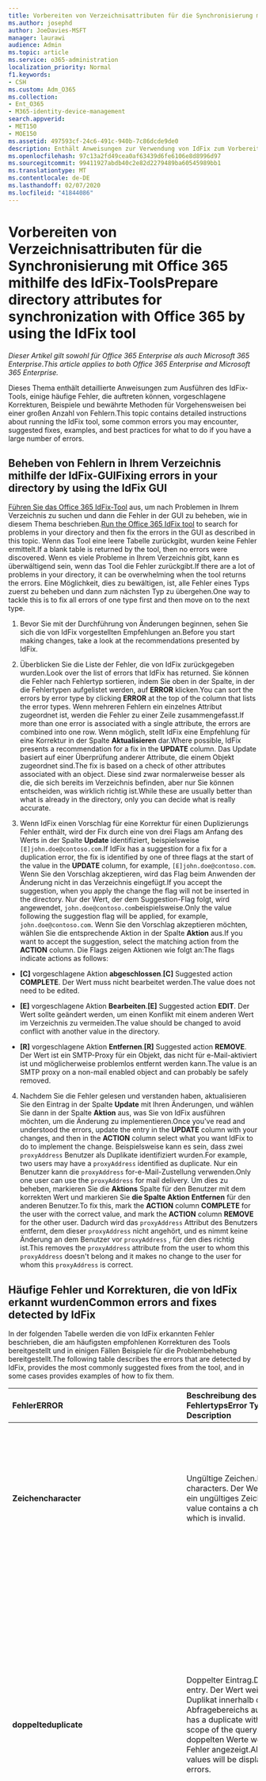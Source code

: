 ```yaml
---
title: Vorbereiten von Verzeichnisattributen für die Synchronisierung mit Office 365 mithilfe des IdFix-Tools
ms.author: josephd
author: JoeDavies-MSFT
manager: laurawi
audience: Admin
ms.topic: article
ms.service: o365-administration
localization_priority: Normal
f1.keywords:
- CSH
ms.custom: Adm_O365
ms.collection:
- Ent_O365
- M365-identity-device-management
search.appverid:
- MET150
- MOE150
ms.assetid: 497593cf-24c6-491c-940b-7c86dcde9de0
description: Enthält Anweisungen zur Verwendung von IdFix zum Vorbereiten und Bereinigen des lokalen Verzeichnisses vor dem Synchronisieren mit Office 365.
ms.openlocfilehash: 97c13a2fd49cea0af63439d6fe6106e8d8996d97
ms.sourcegitcommit: 99411927abdb40c2e82d2279489ba60545989bb1
ms.translationtype: MT
ms.contentlocale: de-DE
ms.lasthandoff: 02/07/2020
ms.locfileid: "41844086"
---
```

# <a name="prepare-directory-attributes-for-synchronization-with-office-365-by-using-the-idfix-tool"></a><span data-ttu-id="fe543-103">Vorbereiten von Verzeichnisattributen für die Synchronisierung mit Office 365 mithilfe des IdFix-Tools</span><span class="sxs-lookup"><span data-stu-id="fe543-103">Prepare directory attributes for synchronization with Office 365 by using the IdFix tool</span></span>

<span data-ttu-id="fe543-104">*Dieser Artikel gilt sowohl für Office 365 Enterprise als auch Microsoft 365 Enterprise*.</span><span class="sxs-lookup"><span data-stu-id="fe543-104">*This article applies to both Office 365 Enterprise and Microsoft 365 Enterprise.*</span></span>

<span data-ttu-id="fe543-105">Dieses Thema enthält detaillierte Anweisungen zum Ausführen des IdFix-Tools, einige häufige Fehler, die auftreten können, vorgeschlagene Korrekturen, Beispiele und bewährte Methoden für Vorgehensweisen bei einer großen Anzahl von Fehlern.</span><span class="sxs-lookup"><span data-stu-id="fe543-105">This topic contains detailed instructions about running the IdFix tool, some common errors you may encounter, suggested fixes, examples, and best practices for what to do if you have a large number of errors.</span></span>
  
## <a name="fixing-errors-in-your-directory-by-using-the-idfix-gui"></a><span data-ttu-id="fe543-106">Beheben von Fehlern in Ihrem Verzeichnis mithilfe der IdFix-GUI</span><span class="sxs-lookup"><span data-stu-id="fe543-106">Fixing errors in your directory by using the IdFix GUI</span></span>

<span data-ttu-id="fe543-107">[Führen Sie das Office 365 IdFix-Tool](install-and-run-idfix.md) aus, um nach Problemen in Ihrem Verzeichnis zu suchen und dann die Fehler in der GUI zu beheben, wie in diesem Thema beschrieben.</span><span class="sxs-lookup"><span data-stu-id="fe543-107">[Run the Office 365 IdFix tool](install-and-run-idfix.md) to search for problems in your directory and then fix the errors in the GUI as described in this topic.</span></span> <span data-ttu-id="fe543-108">Wenn das Tool eine leere Tabelle zurückgibt, wurden keine Fehler ermittelt.</span><span class="sxs-lookup"><span data-stu-id="fe543-108">If a blank table is returned by the tool, then no errors were discovered.</span></span> <span data-ttu-id="fe543-109">Wenn es viele Probleme in Ihrem Verzeichnis gibt, kann es überwältigend sein, wenn das Tool die Fehler zurückgibt.</span><span class="sxs-lookup"><span data-stu-id="fe543-109">If there are a lot of problems in your directory, it can be overwhelming when the tool returns the errors.</span></span> <span data-ttu-id="fe543-110">Eine Möglichkeit, dies zu bewältigen, ist, alle Fehler eines Typs zuerst zu beheben und dann zum nächsten Typ zu übergehen.</span><span class="sxs-lookup"><span data-stu-id="fe543-110">One way to tackle this is to fix all errors of one type first and then move on to the next type.</span></span> 
  
1. <span data-ttu-id="fe543-111">Bevor Sie mit der Durchführung von Änderungen beginnen, sehen Sie sich die von IdFix vorgestellten Empfehlungen an.</span><span class="sxs-lookup"><span data-stu-id="fe543-111">Before you start making changes, take a look at the recommendations presented by IdFix.</span></span>
    
2. <span data-ttu-id="fe543-112">Überblicken Sie die Liste der Fehler, die von IdFix zurückgegeben wurden.</span><span class="sxs-lookup"><span data-stu-id="fe543-112">Look over the list of errors that IdFix has returned.</span></span> <span data-ttu-id="fe543-113">Sie können die Fehler nach Fehlertyp sortieren, indem Sie oben in der Spalte, in der die Fehlertypen aufgelistet werden, auf **ERROR** klicken.</span><span class="sxs-lookup"><span data-stu-id="fe543-113">You can sort the errors by error type by clicking **ERROR** at the top of the column that lists the error types.</span></span> <span data-ttu-id="fe543-114">Wenn mehreren Fehlern ein einzelnes Attribut zugeordnet ist, werden die Fehler zu einer Zeile zusammengefasst.</span><span class="sxs-lookup"><span data-stu-id="fe543-114">If more than one error is associated with a single attribute, the errors are combined into one row.</span></span> <span data-ttu-id="fe543-115">Wenn möglich, stellt IdFix eine Empfehlung für eine Korrektur in der Spalte **Aktualisieren** dar.</span><span class="sxs-lookup"><span data-stu-id="fe543-115">Where possible, IdFix presents a recommendation for a fix in the **UPDATE** column.</span></span> <span data-ttu-id="fe543-116">Das Update basiert auf einer Überprüfung anderer Attribute, die einem Objekt zugeordnet sind.</span><span class="sxs-lookup"><span data-stu-id="fe543-116">The fix is based on a check of other attributes associated with an object.</span></span> <span data-ttu-id="fe543-117">Diese sind zwar normalerweise besser als die, die sich bereits im Verzeichnis befinden, aber nur Sie können entscheiden, was wirklich richtig ist.</span><span class="sxs-lookup"><span data-stu-id="fe543-117">While these are usually better than what is already in the directory, only you can decide what is really accurate.</span></span> 
    
3. <span data-ttu-id="fe543-118">Wenn IdFix einen Vorschlag für eine Korrektur für einen Duplizierungs Fehler enthält, wird der Fix durch eine von drei Flags am Anfang des Werts in der Spalte **Update** identifiziert, beispielsweise `[E]john.doe@contoso.com`.</span><span class="sxs-lookup"><span data-stu-id="fe543-118">If IdFix has a suggestion for a fix for a duplication error, the fix is identified by one of three flags at the start of the value in the **UPDATE** column, for example,  `[E]john.doe@contoso.com`.</span></span> <span data-ttu-id="fe543-119">Wenn Sie den Vorschlag akzeptieren, wird das Flag beim Anwenden der Änderung nicht in das Verzeichnis eingefügt.</span><span class="sxs-lookup"><span data-stu-id="fe543-119">If you accept the suggestion, when you apply the change the flag will not be inserted in the directory.</span></span> <span data-ttu-id="fe543-120">Nur der Wert, der dem Suggestion-Flag folgt, wird angewendet, `john.doe@contoso.com`beispielsweise.</span><span class="sxs-lookup"><span data-stu-id="fe543-120">Only the value following the suggestion flag will be applied, for example,  `john.doe@contoso.com`.</span></span> <span data-ttu-id="fe543-121">Wenn Sie den Vorschlag akzeptieren möchten, wählen Sie die entsprechende Aktion in der Spalte **Aktion** aus.</span><span class="sxs-lookup"><span data-stu-id="fe543-121">If you want to accept the suggestion, select the matching action from the **ACTION** column.</span></span> <span data-ttu-id="fe543-122">Die Flags zeigen Aktionen wie folgt an:</span><span class="sxs-lookup"><span data-stu-id="fe543-122">The flags indicate actions as follows:</span></span> 
    
 - <span data-ttu-id="fe543-123">**[C]** vorgeschlagene Aktion **abgeschlossen**.</span><span class="sxs-lookup"><span data-stu-id="fe543-123">**[C]** Suggested action **COMPLETE**.</span></span> <span data-ttu-id="fe543-124">Der Wert muss nicht bearbeitet werden.</span><span class="sxs-lookup"><span data-stu-id="fe543-124">The value does not need to be edited.</span></span>
    
 - <span data-ttu-id="fe543-125">**[E]** vorgeschlagene Aktion **Bearbeiten**.</span><span class="sxs-lookup"><span data-stu-id="fe543-125">**[E]** Suggested action **EDIT**.</span></span> <span data-ttu-id="fe543-126">Der Wert sollte geändert werden, um einen Konflikt mit einem anderen Wert im Verzeichnis zu vermeiden.</span><span class="sxs-lookup"><span data-stu-id="fe543-126">The value should be changed to avoid conflict with another value in the directory.</span></span>
    
 - <span data-ttu-id="fe543-127">**[R]** vorgeschlagene Aktion **Entfernen**.</span><span class="sxs-lookup"><span data-stu-id="fe543-127">**[R]** Suggested action **REMOVE**.</span></span> <span data-ttu-id="fe543-128">Der Wert ist ein SMTP-Proxy für ein Objekt, das nicht für e-Mail-aktiviert ist und möglicherweise problemlos entfernt werden kann.</span><span class="sxs-lookup"><span data-stu-id="fe543-128">The value is an SMTP proxy on a non-mail enabled object and can probably be safely removed.</span></span>
    
4. <span data-ttu-id="fe543-129">Nachdem Sie die Fehler gelesen und verstanden haben, aktualisieren Sie den Eintrag in der Spalte **Update** mit Ihren Änderungen, und wählen Sie dann in der Spalte **Aktion** aus, was Sie von IdFix ausführen möchten, um die Änderung zu implementieren.</span><span class="sxs-lookup"><span data-stu-id="fe543-129">Once you've read and understood the errors, update the entry in the **UPDATE** column with your changes, and then in the **ACTION** column select what you want IdFix to do to implement the change.</span></span> <span data-ttu-id="fe543-130">Beispielsweise kann es sein, dass zwei `proxyAddress` Benutzer als Duplikate identifiziert wurden.</span><span class="sxs-lookup"><span data-stu-id="fe543-130">For example, two users may have a  `proxyAddress` identified as duplicate.</span></span> <span data-ttu-id="fe543-131">Nur ein Benutzer kann die `proxyAddress` for-e-Mail-Zustellung verwenden.</span><span class="sxs-lookup"><span data-stu-id="fe543-131">Only one user can use the  `proxyAddress` for mail delivery.</span></span> <span data-ttu-id="fe543-132">Um dies zu beheben, markieren Sie die **Aktions** Spalte für den Benutzer mit dem korrekten Wert und markieren Sie **die Spalte** **Aktion** **Entfernen** für den anderen Benutzer.</span><span class="sxs-lookup"><span data-stu-id="fe543-132">To fix this, mark the **ACTION** column **COMPLETE** for the user with the correct value, and mark the **ACTION** column **REMOVE** for the other user.</span></span> <span data-ttu-id="fe543-133">Dadurch wird das `proxyAddress` Attribut des Benutzers entfernt, dem dieser `proxyAddress` nicht angehört, und es nimmt keine Änderung an dem Benutzer vor `proxyAddress` , für den dies richtig ist.</span><span class="sxs-lookup"><span data-stu-id="fe543-133">This removes the  `proxyAddress` attribute from the user to whom this  `proxyAddress` doesn't belong and it makes no change to the user for whom this  `proxyAddress` is correct.</span></span>
    
## <a name="common-errors-and-fixes-detected-by-idfix"></a><span data-ttu-id="fe543-134">Häufige Fehler und Korrekturen, die von IdFix erkannt wurden</span><span class="sxs-lookup"><span data-stu-id="fe543-134">Common errors and fixes detected by IdFix</span></span>
<span data-ttu-id="fe543-135">In der folgenden Tabelle werden die von IdFix erkannten Fehler beschrieben, die am häufigsten empfohlenen Korrekturen des Tools bereitgestellt und in einigen Fällen Beispiele für die Problembehebung bereitgestellt.</span><span class="sxs-lookup"><span data-stu-id="fe543-135">The following table describes the errors that are detected by IdFix, provides the most commonly suggested fixes from the tool, and in some cases provides examples of how to fix them.</span></span>

|<span data-ttu-id="fe543-136">**Fehler**</span><span class="sxs-lookup"><span data-stu-id="fe543-136">**ERROR**</span></span>|<span data-ttu-id="fe543-137">**Beschreibung des Fehlertyps**</span><span class="sxs-lookup"><span data-stu-id="fe543-137">**Error Type Description**</span></span>|<span data-ttu-id="fe543-138">**Vorgeschlagene Korrektur**</span><span class="sxs-lookup"><span data-stu-id="fe543-138">**Suggested Fix**</span></span>|<span data-ttu-id="fe543-139">**Beispiel**</span><span class="sxs-lookup"><span data-stu-id="fe543-139">**Example**</span></span>|
|:-----|:-----|:-----|:-----|
|<span data-ttu-id="fe543-140">**Zeichen**</span><span class="sxs-lookup"><span data-stu-id="fe543-140">**character**</span></span> | <span data-ttu-id="fe543-141">Ungültige Zeichen.</span><span class="sxs-lookup"><span data-stu-id="fe543-141">Illegal characters.</span></span> <span data-ttu-id="fe543-142">Der Wert enthält ein ungültiges Zeichen.</span><span class="sxs-lookup"><span data-stu-id="fe543-142">The value contains a character which is invalid.</span></span> | <span data-ttu-id="fe543-143">Der vorgeschlagene Fix für den Fehler, der in der Spalte **Update** angezeigt wird, zeigt den Wert mit dem ungültigen Zeichen entfernt.</span><span class="sxs-lookup"><span data-stu-id="fe543-143">The suggested fix for the error shown in the **UPDATE** column shows the value with the invalid character removed.</span></span>  <br/> | <span data-ttu-id="fe543-144">Ein nach folgender Leerzeichen am Ende einer gültigen e-Mail-Adresse ist ein ungültiges Zeichen, beispielsweise:</span><span class="sxs-lookup"><span data-stu-id="fe543-144">A trailing space at the end of a valid mail address is an illegal character, for example:</span></span>  <br/> <span data-ttu-id="fe543-145">" `user@contoso.com` "</span><span class="sxs-lookup"><span data-stu-id="fe543-145">" `user@contoso.com` "</span></span>  <br/> <span data-ttu-id="fe543-146">Ein führender Leerraum am Anfang einer gültigen e-Mail-Adresse ist ein ungültiges Zeichen, beispielsweise:</span><span class="sxs-lookup"><span data-stu-id="fe543-146">A leading space at the beginning of a valid mail address is an illegal character, for example:</span></span>  <br/> <span data-ttu-id="fe543-147">" ` user@contoso.com `"</span><span class="sxs-lookup"><span data-stu-id="fe543-147">" ` user@contoso.com `"</span></span>  <br/>  <span data-ttu-id="fe543-148">Das `ú` Zeichen ist ein ungültiges Zeichen.</span><span class="sxs-lookup"><span data-stu-id="fe543-148">The  `ú` character is an illegal character.</span></span> |
|<span data-ttu-id="fe543-149">**doppelte**</span><span class="sxs-lookup"><span data-stu-id="fe543-149">**duplicate**</span></span> | <span data-ttu-id="fe543-150">Doppelter Eintrag.</span><span class="sxs-lookup"><span data-stu-id="fe543-150">Duplicate entry.</span></span> <span data-ttu-id="fe543-151">Der Wert weist ein Duplikat innerhalb des Abfragebereichs auf.</span><span class="sxs-lookup"><span data-stu-id="fe543-151">The value has a duplicate within the scope of the query.</span></span> <span data-ttu-id="fe543-152">Alle doppelten Werte werden als Fehler angezeigt.</span><span class="sxs-lookup"><span data-stu-id="fe543-152">All duplicate values will be displayed as errors.</span></span> | <span data-ttu-id="fe543-153">Bearbeiten oder Entfernen von Werten, um Duplikate zu vermeiden.</span><span class="sxs-lookup"><span data-stu-id="fe543-153">Edit or remove values to eliminate duplication.</span></span> <span data-ttu-id="fe543-154">Das Tool stellt keine vorgeschlagene Korrektur für Duplikate bereit.</span><span class="sxs-lookup"><span data-stu-id="fe543-154">The tool will not provide a suggested fix for duplicates.</span></span> <span data-ttu-id="fe543-155">Stattdessen müssen Sie auswählen, welches der zwei oder mehr Duplikate der richtige ist, und die doppelten Einträge oder Einträge löschen.</span><span class="sxs-lookup"><span data-stu-id="fe543-155">Instead, you must choose which of the two or more duplicates is the correct one and delete the duplicate entry or entries.</span></span> ||
|<span data-ttu-id="fe543-156">**format**</span><span class="sxs-lookup"><span data-stu-id="fe543-156">**format**</span></span> | <span data-ttu-id="fe543-157">Formatierungsfehler.</span><span class="sxs-lookup"><span data-stu-id="fe543-157">Formatting error.</span></span> <span data-ttu-id="fe543-158">Der Wert verstößt gegen die Formatanforderungen für die Attributverwendung.</span><span class="sxs-lookup"><span data-stu-id="fe543-158">The value violates the format requirements for the attribute usage.</span></span> | <span data-ttu-id="fe543-159">Das vorgeschlagene Update zeigt den Wert an, bei dem ungültige Zeichen entfernt werden.</span><span class="sxs-lookup"><span data-stu-id="fe543-159">The suggested Update will show the value with any invalid characters removed.</span></span> <span data-ttu-id="fe543-160">Wenn keine ungültigen Zeichen vorhanden sind, werden das Update und der Wert gleich angezeigt.</span><span class="sxs-lookup"><span data-stu-id="fe543-160">If there are no invalid characters the Update and Value will appear the same.</span></span> <span data-ttu-id="fe543-161">Sie müssen bestimmen, was Sie im Update wirklich wünschen.</span><span class="sxs-lookup"><span data-stu-id="fe543-161">You need to determine what you really want in the Update.</span></span> <span data-ttu-id="fe543-162">Das Tool stellt keine vorgeschlagene Korrektur für alle Formatierungsfehler bereit.</span><span class="sxs-lookup"><span data-stu-id="fe543-162">The tool will not provide a suggested fix for all formatting errors.</span></span> | <span data-ttu-id="fe543-163">SMTP-Adressen müssen beispielsweise RFC 2822 entsprechen, und mailNickname kann nicht mit einem Punkt beginnen oder enden.</span><span class="sxs-lookup"><span data-stu-id="fe543-163">For example SMTP addresses must comply with RFC 2822 and mailNickName cannot start or end with a period.</span></span> <span data-ttu-id="fe543-164">Weitere Informationen zu den Formatanforderungen für Verzeichnisattribute finden Sie unter "Verzeichnisobjekt-und Attribut Vorbereitung" in [Vorbereiten der Bereitstellung von Benutzern über die Verzeichnissynchronisierung zu Office 365](prepare-for-directory-synchronization.md).</span><span class="sxs-lookup"><span data-stu-id="fe543-164">For more information about format requirements for directory attributes, see "Directory object and attribute preparation" in [Prepare to provision users through directory synchronization to Office 365](prepare-for-directory-synchronization.md).</span></span> |
|<span data-ttu-id="fe543-165">topleveldomain</span><span class="sxs-lookup"><span data-stu-id="fe543-165">topleveldomain</span></span>  <br/> |<span data-ttu-id="fe543-166">Domäne der obersten Ebene.</span><span class="sxs-lookup"><span data-stu-id="fe543-166">Top level domain.</span></span> <span data-ttu-id="fe543-167">Dies gilt für Werte, die der [RFC 2822](https://go.microsoft.com/fwlink/p/?LinkId=401464) -Formatierung unterliegen.</span><span class="sxs-lookup"><span data-stu-id="fe543-167">This applies to values subject to [RFC 2822](https://go.microsoft.com/fwlink/p/?LinkId=401464) formatting.</span></span> <span data-ttu-id="fe543-168">Wenn es sich bei der Domäne der obersten Ebene nicht um Internet Routing handelt, wird dies als Fehler erkannt.</span><span class="sxs-lookup"><span data-stu-id="fe543-168">If the top level domain is not internet routable then this will be identified as an error.</span></span> <span data-ttu-id="fe543-169">Beispielsweise ist eine SMTP-Adresse, die mit. local endet, nicht Internet routingfähig und würde diesen Fehler verursachen.</span><span class="sxs-lookup"><span data-stu-id="fe543-169">For example an SMTP address ending in .local is not internet routable and would cause this error.</span></span> |<span data-ttu-id="fe543-170">Ändern Sie den Wert in eine Internet Routingfähige Domäne `.com` wie `.net`oder.</span><span class="sxs-lookup"><span data-stu-id="fe543-170">Change the value to an internet routable domain such as  `.com` or  `.net`.</span></span> | <span data-ttu-id="fe543-171">Wechseln `myaddress@fourthcoffee.local` Sie `fourthcoffee.com` zu oder eine andere routingfähige Internetdomäne.</span><span class="sxs-lookup"><span data-stu-id="fe543-171">Change  `myaddress@fourthcoffee.local` to  `fourthcoffee.com` or another internet routable domain.</span></span>  <br/> <span data-ttu-id="fe543-172">Anweisungen finden Sie unter [Vorgehensweise Vorbereiten einer nicht routingfähigen Domäne (wie. Local Domain) für die Verzeichnissynchronisierung](prepare-a-non-routable-domain-for-directory-synchronization.md).</span><span class="sxs-lookup"><span data-stu-id="fe543-172">For instructions, see [How to prepare a non-routable domain (such as .local domain) for directory synchronization](prepare-a-non-routable-domain-for-directory-synchronization.md).</span></span> |
|<span data-ttu-id="fe543-173">**domainpart**</span><span class="sxs-lookup"><span data-stu-id="fe543-173">**domainpart**</span></span> | <span data-ttu-id="fe543-174">Domänen Teilefehler.</span><span class="sxs-lookup"><span data-stu-id="fe543-174">Domain part error.</span></span> <span data-ttu-id="fe543-175">Dies gilt für Werte, die der RFC 2822-Formatierung unterliegen.</span><span class="sxs-lookup"><span data-stu-id="fe543-175">This applies to values subject to RFC 2822 formatting.</span></span> <span data-ttu-id="fe543-176">Wenn der Domänenteil des Werts ungültig ist und nicht mit RFC 2822 übereinstimmt, wird dieser generiert.</span><span class="sxs-lookup"><span data-stu-id="fe543-176">If the domain portion of the value is invalid and does not comply with RFC 2822 this will be generated.</span></span> | <span data-ttu-id="fe543-177">Ändern Sie den Wert in einen, der RFC 2822 entspricht.</span><span class="sxs-lookup"><span data-stu-id="fe543-177">Change the value to one that complies with RFC 2822.</span></span> <span data-ttu-id="fe543-178">Stellen Sie beispielsweise sicher, dass keine Leerzeichen oder unzulässige Zeichen enthalten sind.</span><span class="sxs-lookup"><span data-stu-id="fe543-178">For example, make sure that it doesn't contain any spaces or illegal characters.</span></span> | <span data-ttu-id="fe543-179">Wechseln `myaddress@fourth coffee.com` Sie `myaddress@fourthcoffee.com`zu.</span><span class="sxs-lookup"><span data-stu-id="fe543-179">Change  `myaddress@fourth coffee.com` to  `myaddress@fourthcoffee.com`.</span></span> |
|<span data-ttu-id="fe543-180">**domainpart_localpart**</span><span class="sxs-lookup"><span data-stu-id="fe543-180">**domainpart_localpart**</span></span> | <span data-ttu-id="fe543-181">Fehler in der lokalen Komponente.</span><span class="sxs-lookup"><span data-stu-id="fe543-181">Local-part error.</span></span> <span data-ttu-id="fe543-182">Dies gilt für Werte, die der RFC 2822-Formatierung unterliegen.</span><span class="sxs-lookup"><span data-stu-id="fe543-182">This applies to values subject to RFC 2822 formatting.</span></span> <span data-ttu-id="fe543-183">Wenn der lokale Teil des Werts ungültig ist und nicht mit RFC 2822 übereinstimmt, wird dieser generiert.</span><span class="sxs-lookup"><span data-stu-id="fe543-183">If the local-part of the value is invalid and does not comply with RFC 2822 this will be generated.</span></span> |<span data-ttu-id="fe543-184">Ändern Sie den Wert in einen, der RFC 2822 entspricht.</span><span class="sxs-lookup"><span data-stu-id="fe543-184">Change the value to one that complies with RFC 2822.</span></span> <span data-ttu-id="fe543-185">Stellen Sie beispielsweise sicher, dass keine Leerzeichen oder unzulässige Zeichen enthalten sind.</span><span class="sxs-lookup"><span data-stu-id="fe543-185">For example, make sure that it doesn't contain any spaces or illegal characters.</span></span> |<span data-ttu-id="fe543-186">Wechseln `my"work"address@fourthcoffee.com` Sie `myworkaddress@fourthcoffee.com`zu.</span><span class="sxs-lookup"><span data-stu-id="fe543-186">Change  `my"work"address@fourthcoffee.com` to  `myworkaddress@fourthcoffee.com`.</span></span> |
|<span data-ttu-id="fe543-187">**length**</span><span class="sxs-lookup"><span data-stu-id="fe543-187">**length**</span></span> | <span data-ttu-id="fe543-188">Length-Fehler.</span><span class="sxs-lookup"><span data-stu-id="fe543-188">Length error.</span></span> <span data-ttu-id="fe543-189">Der Wert verstößt gegen den Längen Grenzwert für das Attribut.</span><span class="sxs-lookup"><span data-stu-id="fe543-189">The value violates the length limit for the attribute.</span></span> <span data-ttu-id="fe543-190">Dies wird am häufigsten auftreten, wenn das Verzeichnisschema geändert wurde.</span><span class="sxs-lookup"><span data-stu-id="fe543-190">This is most commonly encountered when the directory schema has been altered.</span></span>  | <span data-ttu-id="fe543-191">Durch das von IdFix vorgeschlagene Update wird der Wert auf die zulässige Länge gekürzt.</span><span class="sxs-lookup"><span data-stu-id="fe543-191">The update suggested by IdFix will truncate the value to the acceptable length.</span></span>  <br/> <span data-ttu-id="fe543-192">Beachten Sie, dass dies möglicherweise unerwünschte Ergebnisse hervorrufen kann.</span><span class="sxs-lookup"><span data-stu-id="fe543-192">Be aware that this may produce undesired results.</span></span> <span data-ttu-id="fe543-193">Sie sollten das vorgeschlagene Update überprüfen und bei Bedarf ändern, bevor Sie auf über **nehmen**klicken.</span><span class="sxs-lookup"><span data-stu-id="fe543-193">You should review the suggested fix and change it if necessary before you click **Apply**.</span></span> ||
|<span data-ttu-id="fe543-194">**leer**</span><span class="sxs-lookup"><span data-stu-id="fe543-194">**blank**</span></span>  | <span data-ttu-id="fe543-195">Leer oder Null-Fehler.</span><span class="sxs-lookup"><span data-stu-id="fe543-195">Blank or null error.</span></span> <span data-ttu-id="fe543-196">Der Wert verletzt die NULL-Einschränkung für Attribute, die synchronisiert werden sollen.</span><span class="sxs-lookup"><span data-stu-id="fe543-196">The value violates the null restriction for attributes to be synchronized.</span></span> <span data-ttu-id="fe543-197">Nur wenige Attribute müssen einen Wert enthalten.</span><span class="sxs-lookup"><span data-stu-id="fe543-197">Only a few attributes must contain a value.</span></span> | <span data-ttu-id="fe543-198">Wenn möglich, wird das vorgeschlagene Update andere Attributwerte nutzen, um einen wahrscheinlichen Ersatz zu generieren.</span><span class="sxs-lookup"><span data-stu-id="fe543-198">If possible, the suggested update will leverage other attribute values in order to generate a likely substitute.</span></span> ||
|<span data-ttu-id="fe543-199">**mailmatch**</span><span class="sxs-lookup"><span data-stu-id="fe543-199">**mailmatch**</span></span> | <span data-ttu-id="fe543-200">Dies gilt nur für Office 365 dediziert.</span><span class="sxs-lookup"><span data-stu-id="fe543-200">This applies to Office 365 Dedicated only.</span></span> <span data-ttu-id="fe543-201">Der Wert stimmt nicht mit dem e-Mail-Attribut überein.</span><span class="sxs-lookup"><span data-stu-id="fe543-201">The value does not match the mail attribute.</span></span> | <span data-ttu-id="fe543-202">Das vorgeschlagene Update ist der e-Mail-Attributwert, der mit "SMTP:" vorangestellt wurde.</span><span class="sxs-lookup"><span data-stu-id="fe543-202">The suggested update will be the mail attribute value prefixed by "SMTP:".</span></span> ||
    
## <a name="operations-you-can-perform-by-using-idfix"></a><span data-ttu-id="fe543-203">Vorgänge, die Sie mit IdFix ausführen können</span><span class="sxs-lookup"><span data-stu-id="fe543-203">Operations you can perform by using IdFix</span></span>
<span data-ttu-id="fe543-204">Um einen Fehler zu beheben, wählen Sie eine Option aus der Dropdownliste **Aktion** aus.</span><span class="sxs-lookup"><span data-stu-id="fe543-204">To fix an error, you select an option from the **ACTION** drop-down list.</span></span> <span data-ttu-id="fe543-205">In der folgenden Tabelle werden die **Aktions** Vorgänge beschrieben, die Sie mit dem IdFix-Tool für Attribute ausführen können.</span><span class="sxs-lookup"><span data-stu-id="fe543-205">The following table describes the **ACTION** operations you can perform on attributes using the IdFix tool.</span></span> <span data-ttu-id="fe543-206">Wenn Sie die Spalte **Action** leer lassen, führt das IdFix-Tool keine Aktionen für diesen spezifischen Fehler im Verzeichnis aus.</span><span class="sxs-lookup"><span data-stu-id="fe543-206">If you leave the **ACTION** column empty, the IdFix tool will not take any action on that specific error in the directory.</span></span> 

|<span data-ttu-id="fe543-207">**Aktion**</span><span class="sxs-lookup"><span data-stu-id="fe543-207">**ACTION**</span></span>|<span data-ttu-id="fe543-208">**Aktionsbeschreibung**</span><span class="sxs-lookup"><span data-stu-id="fe543-208">**Action description**</span></span>|<span data-ttu-id="fe543-209">**Beispiel**</span><span class="sxs-lookup"><span data-stu-id="fe543-209">**Example**</span></span>|
|:-----|:-----|:-----|
|<span data-ttu-id="fe543-210">**Abgeschlossen**</span><span class="sxs-lookup"><span data-stu-id="fe543-210">**COMPLETE**</span></span> | <span data-ttu-id="fe543-211">Der ursprüngliche Wert ist akzeptabel und sollte nicht geändert werden, obwohl er als Fehler erkannt wurde.</span><span class="sxs-lookup"><span data-stu-id="fe543-211">The original value is acceptable and should not be changed despite being identified as an error.</span></span> | <span data-ttu-id="fe543-212">Zwei Benutzer haben ein proxyAddress identifiziert als Duplikat.</span><span class="sxs-lookup"><span data-stu-id="fe543-212">Two users have a proxyAddress identified as duplicate.</span></span> <span data-ttu-id="fe543-213">Nur einer kann den Wert für die e-Mail-Zustellung verwenden.</span><span class="sxs-lookup"><span data-stu-id="fe543-213">Only one can use the value for mail delivery.</span></span> <span data-ttu-id="fe543-214">Markieren Sie den Benutzer mit dem korrekten Wert als **abgeschlossen**.</span><span class="sxs-lookup"><span data-stu-id="fe543-214">Mark the user with the correct value as **COMPLETE**.</span></span> |
|<span data-ttu-id="fe543-215">**Entfernen**</span><span class="sxs-lookup"><span data-stu-id="fe543-215">**REMOVE**</span></span> | <span data-ttu-id="fe543-216">Der Attributwert wird aus dem Quellobjekt gelöscht.</span><span class="sxs-lookup"><span data-stu-id="fe543-216">The attribute value will be deleted from the source object.</span></span> <span data-ttu-id="fe543-217">Im Fall eines mehrwertigen Attributs wird beispielsweise `proxyAddresses`nur der einzelne angezeigte Wert gelöscht.</span><span class="sxs-lookup"><span data-stu-id="fe543-217">In the case of a multi-valued attribute, for example,  `proxyAddresses`, only the individual value shown will be deleted.</span></span> | <span data-ttu-id="fe543-218">Zwei Benutzer haben ein proxyAddress identifiziert als Duplikat.</span><span class="sxs-lookup"><span data-stu-id="fe543-218">Two users have a proxyAddress identified as duplicate.</span></span> <span data-ttu-id="fe543-219">Nur einer kann den Wert für die e-Mail-Zustellung verwenden.</span><span class="sxs-lookup"><span data-stu-id="fe543-219">Only one can use the value for mail delivery.</span></span> <span data-ttu-id="fe543-220">Markieren Sie den Benutzer mit dem doppelten Wert als **Entfernen**.</span><span class="sxs-lookup"><span data-stu-id="fe543-220">Mark the user with the duplicate value as **REMOVE**.</span></span> |
|<span data-ttu-id="fe543-221">**Bearbeiten**</span><span class="sxs-lookup"><span data-stu-id="fe543-221">**EDIT**</span></span> | <span data-ttu-id="fe543-222">Die Informationen in der Spalte **Aktualisieren** werden verwendet, um den Attributwert zu ändern.</span><span class="sxs-lookup"><span data-stu-id="fe543-222">The information in the **UPDATE** column will be used to modify the attribute value.</span></span> <span data-ttu-id="fe543-223">Wenn ein gültiger **Aktualisierungs** Wert von IdFix vorgeschlagen wurde, wählen Sie in der Spalte **Aktion** die Option **Bearbeiten** aus, und fahren Sie mit dem nächsten Fehler fort.</span><span class="sxs-lookup"><span data-stu-id="fe543-223">If a valid **UPDATE** value has been suggested by IdFix, then from the **ACTION** column, select **EDIT** and go on to the next error.</span></span> <span data-ttu-id="fe543-224">Wenn Ihnen der Vorschlag nicht gefällt, geben Sie in der Spalte **Aktualisieren** einen neuen ein, und wählen Sie dann in der Spalte **Aktion** die Option **Bearbeiten**aus.</span><span class="sxs-lookup"><span data-stu-id="fe543-224">If you don't like the suggestion, type a new one in the **UPDATE** column and then, from the **ACTION** column select **EDIT**.</span></span> ||
|<span data-ttu-id="fe543-225">**Rückgängig**</span><span class="sxs-lookup"><span data-stu-id="fe543-225">**UNDO**</span></span> | <span data-ttu-id="fe543-226">Diese Option ist nur verfügbar, wenn Sie aus einem Transaktionsprotokoll wiederhergestellt haben.</span><span class="sxs-lookup"><span data-stu-id="fe543-226">This option is only available if you have restored from a transaction log.</span></span> <span data-ttu-id="fe543-227">Wenn Sie **Rückgängig**auswählen, wird der Attributwert auf den ursprünglichen Wert wiederhergestellt.</span><span class="sxs-lookup"><span data-stu-id="fe543-227">If you select **UNDO**, the attribute value will be restored to the original value.</span></span> ||
|<span data-ttu-id="fe543-228">**FAIL**</span><span class="sxs-lookup"><span data-stu-id="fe543-228">**FAIL**</span></span> | <span data-ttu-id="fe543-229">Dieser Wert wird nur zurückgegeben, wenn ein **Aktualisierungs** Wert einen unbekannten Konflikt mit AD DS Regeln aufweist.</span><span class="sxs-lookup"><span data-stu-id="fe543-229">This value is only returned if an **UPDATE** value has an unknown conflict with AD DS rules.</span></span> <span data-ttu-id="fe543-230">In diesem Fall können Sie den Wert in der Spalte **Update** erneut bearbeiten, wenn Sie wissen, was der Fehler ist.</span><span class="sxs-lookup"><span data-stu-id="fe543-230">In this case, you can edit the value in the **UPDATE** column again if you know what the failure is.</span></span> <span data-ttu-id="fe543-231">Es kann erforderlich sein, die Werte im Objekt mithilfe der ADSI-Bearbeitung zu analysieren.</span><span class="sxs-lookup"><span data-stu-id="fe543-231">It may be necessary to analyze the values in the object using ADSI Edit.</span></span> <span data-ttu-id="fe543-232">Weitere Informationen finden Sie unter [ADSI-Editor (AdsiEdit. msc)](https://go.microsoft.com/fwlink/p/?LinkId=401170).</span><span class="sxs-lookup"><span data-stu-id="fe543-232">For more information, see [ADSI Edit (adsiedit.msc)](https://go.microsoft.com/fwlink/p/?LinkId=401170).</span></span> ||

<span data-ttu-id="fe543-233">Nachdem Sie eine **Aktion** für einen Fehler oder einen Batch von Fehlern ausgewählt haben, klicken Sie auf über **nehmen**.</span><span class="sxs-lookup"><span data-stu-id="fe543-233">After choosing an **ACTION** for an error or a batch of errors, click **Apply**.</span></span> <span data-ttu-id="fe543-234">Wenn Sie auf **Apply** klicken, nimmt das Tool die Änderungen im Verzeichnis vor.</span><span class="sxs-lookup"><span data-stu-id="fe543-234">When you click **Apply**, the tool makes the changes in the directory.</span></span> <span data-ttu-id="fe543-235">Sie können Korrekturen für mehrere Fehler bereitstellen, bevor Sie auf über **nehmen** klicken, und IdFix wird Sie alle gleichzeitig ändern.</span><span class="sxs-lookup"><span data-stu-id="fe543-235">You can provide fixes for multiple errors before you click **Apply** and IdFix will change them all at the same time.</span></span>

<span data-ttu-id="fe543-236">Führen Sie IdFix erneut aus, um sicherzustellen, dass die von Ihnen vorgenommenen Korrekturen keine neuen Fehler verursachen.</span><span class="sxs-lookup"><span data-stu-id="fe543-236">Run IdFix again to ensure that the fixes you made didn't introduce new errors.</span></span> <span data-ttu-id="fe543-237">Sie können diese Schritte beliebig oft wiederholen.</span><span class="sxs-lookup"><span data-stu-id="fe543-237">You can repeat these steps as many times as you need to.</span></span> <span data-ttu-id="fe543-238">Es ist eine gute Idee, den Vorgang ein paar Mal durchzugehen, bevor Sie die Synchronisierung vornehmen.</span><span class="sxs-lookup"><span data-stu-id="fe543-238">It's a good idea to go through the process a few times before you synchronize.</span></span>
    
## <a name="changing-the-rule-set-used-by-idfix"></a><span data-ttu-id="fe543-239">Ändern des von IdFix verwendeten Regelsatzes</span><span class="sxs-lookup"><span data-stu-id="fe543-239">Changing the rule set used by IdFix</span></span>
<span data-ttu-id="fe543-240">IdFix verwendet standardmäßig den mehrinstanzenfähigen Regelsatz zum Testen der Einträge in Ihrem Verzeichnis.</span><span class="sxs-lookup"><span data-stu-id="fe543-240">By default, IdFix uses the Multi-Tenant rule set to test the entries in your directory.</span></span> <span data-ttu-id="fe543-241">Dies ist der richtige Regelsatz für die meisten Office 365 = Customers.</span><span class="sxs-lookup"><span data-stu-id="fe543-241">This is the right rule set for most Office 365= customers.</span></span> <span data-ttu-id="fe543-242">Wenn Sie jedoch ein Office 365 dedizierter oder ITAR (International Traffic in Arms Regulations)-Kunde sind, können Sie IdFix so konfigurieren, dass stattdessen der dedizierte Regelsatz verwendet wird.</span><span class="sxs-lookup"><span data-stu-id="fe543-242">However, if you are an Office 365 Dedicated or ITAR (International Traffic in Arms Regulations) customer, you can configure IdFix to use the Dedicated rule set instead.</span></span> <span data-ttu-id="fe543-243">Wenn Sie nicht sicher sind, was für ein Kundentyp Sie sind, können Sie diesen Schritt einfach überspringen.</span><span class="sxs-lookup"><span data-stu-id="fe543-243">If you aren't sure what type of customer you are, you can safely skip this step.</span></span> <span data-ttu-id="fe543-244">Klicken Sie auf das Zahnradsymbol in der Menüleiste, und klicken Sie dann auf **dediziert**, um den Regelsatz auf dediziert festzulegen.</span><span class="sxs-lookup"><span data-stu-id="fe543-244">To set the rule set to Dedicated, click the gear icon in the menu bar and then click **Dedicated**.</span></span>
  
## <a name="changing-the-scope-of-the-search-used-by-idfix"></a><span data-ttu-id="fe543-245">Ändern des Bereichs der Suche, die von IdFix verwendet wird</span><span class="sxs-lookup"><span data-stu-id="fe543-245">Changing the scope of the search used by IdFix</span></span>
<span data-ttu-id="fe543-246">Standardmäßig durchsucht IdFix das gesamte Verzeichnis.</span><span class="sxs-lookup"><span data-stu-id="fe543-246">By default, IdFix searches the entire directory.</span></span> <span data-ttu-id="fe543-247">Wenn Sie möchten, können Sie das Tool so konfigurieren, dass stattdessen eine bestimmte Unterstruktur durchsucht wird.</span><span class="sxs-lookup"><span data-stu-id="fe543-247">If you want, you can configure the tool to search a specific subtree instead.</span></span> <span data-ttu-id="fe543-248">Klicken Sie dazu in der Menüleiste auf das Filter Symbol, und geben Sie eine gültige Unterstruktur ein.</span><span class="sxs-lookup"><span data-stu-id="fe543-248">To do this, in the menu bar, click the Filter icon and enter a valid subtree.</span></span>
  
## <a name="rolling-back-your-changes-by-using-the-idfix-gui"></a><span data-ttu-id="fe543-249">Rollback der Änderungen mithilfe der IdFix-GUI</span><span class="sxs-lookup"><span data-stu-id="fe543-249">Rolling back your changes by using the IdFix GUI</span></span>
<span data-ttu-id="fe543-250">Jedes Mal, wenn Sie auf **Apply** klicken, um Änderungen zu übernehmen, erstellt das IdFix-Tool eine separate Datei namens Transaktionsprotokoll, in der die soeben vorgenommenen Änderungen aufgelistet werden.</span><span class="sxs-lookup"><span data-stu-id="fe543-250">Each time you click **Apply** to apply changes, the IdFix tool creates a separate file called a transaction log that lists the changes you just made.</span></span> <span data-ttu-id="fe543-251">Sie können das Transaktionsprotokoll verwenden, um nur die Änderungen zurückzusetzen, die sich im letzten Protokoll befinden, falls Sie einen Fehler machen.</span><span class="sxs-lookup"><span data-stu-id="fe543-251">You can use the transaction log to roll back just those changes that are in the most recent log in case you make a mistake.</span></span> <span data-ttu-id="fe543-252">Wenn Sie während der Aktualisierung einen Fehler machen, können Sie die zuletzt angewendeten Änderungen rückgängig machen, indem Sie auf **Rückgängig**klicken.</span><span class="sxs-lookup"><span data-stu-id="fe543-252">If you make a mistake while you are updating, you can undo the most recently applied changes by clicking **Undo**.</span></span> <span data-ttu-id="fe543-253">Wenn Sie auf **Rückgängig**klicken, verwendet IdFix das Transaktionsprotokoll, um nur die Änderungen im letzten Transaktionsprotokoll zurückzusetzen.</span><span class="sxs-lookup"><span data-stu-id="fe543-253">When you click **Undo**, IdFix uses the transaction log to roll back just those changes that are in the most recent transaction log.</span></span> <span data-ttu-id="fe543-254">Weitere Informationen zur Verwendung des Transaktionsprotokolls finden Sie unter [Reference: Office 365 IdFix-Transaktionsprotokoll](idfix-transaction-log.md).</span><span class="sxs-lookup"><span data-stu-id="fe543-254">For more information about using the transaction log, see [Reference: Office 365 IdFix transaction log](idfix-transaction-log.md).</span></span>

## <a name="next-step"></a><span data-ttu-id="fe543-255">Nächster Schritt</span><span class="sxs-lookup"><span data-stu-id="fe543-255">Next step</span></span>

[<span data-ttu-id="fe543-256">Einrichten der Verzeichnissynchronisierung</span><span class="sxs-lookup"><span data-stu-id="fe543-256">Set up directory synchronization</span></span>](set-up-directory-synchronization.md)
